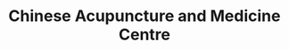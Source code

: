 ---
title: "Chinese Acupuncture and Medicine Centre"
url: /cardiff/chinese-acupuncture-and-medicine-centre/
shop: shop
---